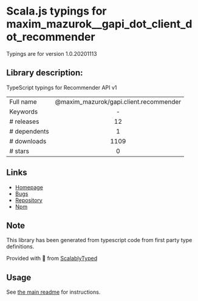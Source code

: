 
# Scala.js typings for maxim_mazurok__gapi_dot_client_dot_recommender

Typings are for version 1.0.20201113

## Library description:
TypeScript typings for Recommender API v1

|                    |                 |
| ------------------ | :-------------: |
| Full name          | @maxim_mazurok/gapi.client.recommender |
| Keywords           | - |
| # releases         | 12 |
| # dependents       | 1 |
| # downloads        | 1109 |
| # stars            | 0 |

## Links
- [Homepage](https://github.com/Maxim-Mazurok/google-api-typings-generator#readme)
- [Bugs](https://github.com/Maxim-Mazurok/google-api-typings-generator/issues)
- [Repository](https://github.com/Maxim-Mazurok/google-api-typings-generator)
- [Npm](https://www.npmjs.com/package/%40maxim_mazurok%2Fgapi.client.recommender)
    


## Note
This library has been generated from typescript code from first party type definitions.

Provided with :purple_heart: from [ScalablyTyped](https://github.com/oyvindberg/ScalablyTyped)

## Usage
See [the main readme](../../readme.md) for instructions.


